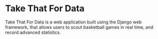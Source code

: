 # Take That For Data
Take That For Data is a web application built using the Django web framework, that allows users to scout basketball games in real time, and record advanced statistics. 

